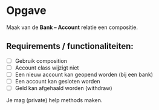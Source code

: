 # Opgave 
Maak van de **Bank – Account** relatie een compositie.
## Requirements / functionaliteiten:
- [ ] Gebruik composition
- [ ] Account class wijzigt niet
- [ ] Een nieuw account kan geopend worden (bij een bank)
- [ ] Een account kan gesloten worden
- [ ] Geld kan afgehaald worden (withdraw)

Je mag (private) help methods maken.